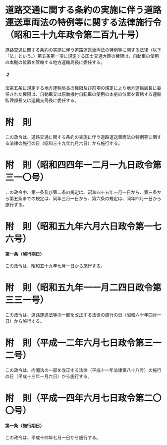 # 道路交通に関する条約の実施に伴う道路運送車両法の特例等に関する法律施行令（昭和三十九年政令第二百九十号）
道路交通に関する条約の実施に伴う道路運送車両法の特例等に関する法律（以下「法」という。）第五条第一項に規定する国土交通大臣の権限は、自動車の使用の本拠の位置を管轄する地方運輸局長に委任する。
##### ２
法第五条に規定する地方運輸局長の権限及び前項の規定により地方運輸局長に委任された権限は、自動車又は原動機付自転車の使用の本拠の位置を管轄する運輸監理部長又は運輸支局長に委任する。
# 附　則
この政令は、道路交通に関する条約の実施に伴う道路運送車両法の特例等に関する法律の施行の日（昭和三十九年九月六日）から施行する。
# 附　則（昭和四四年一二月一九日政令第三一〇号）
この政令中、第一条及び第二条の規定は、昭和四十五年一月一日から、第三条から第五条までの規定は、同年三月一日から、第六条の規定は、同年四月一日から施行する。
# 附　則（昭和五九年六月六日政令第一七六号）
#### 第一条（施行期日）
この政令は、昭和五十九年七月一日から施行する。
# 附　則（昭和五九年一一月二四日政令第三三一号）
この政令は、道路運送法等の一部を改正する法律の施行の日（昭和六十年四月一日）から施行する。
# 附　則（平成一二年六月七日政令第三一二号）
この政令は、内閣法の一部を改正する法律（平成十一年法律第八十八号）の施行の日（平成十三年一月六日）から施行する。
# 附　則（平成一四年六月七日政令第二〇〇号）
#### 第一条（施行期日）
この政令は、平成十四年七月一日から施行する。
